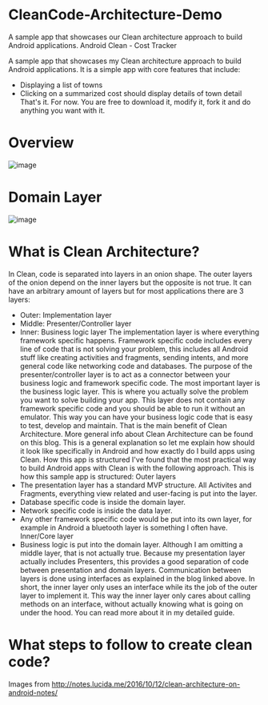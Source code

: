 # CleanCode-Architecture-Demo
A sample app that showcases our Clean architecture approach to build Android applications. 
Android Clean - Cost Tracker

A sample app that showcases my Clean architecture approach to build Android applications. It is a simple app with core features that include:
* Displaying a list of towns
* Clicking on a summarized cost should display details of town detail
That's it. For now.
You are free to download it, modify it, fork it and do anything you want with it.
# Overview
![image](https://imgur.com/3ocpoqW.png)

# Domain Layer
![image](https://imgur.com/ldAnBCu.png)

# What is Clean Architecture?
In Clean, code is separated into layers in an onion shape. The outer layers of the onion depend on the inner layers but the opposite is not true. It can have an arbitrary amount of layers but for most applications there are 3 layers:
* Outer: Implementation layer
* Middle: Presenter/Controller layer
* Inner: Business logic layer
The implementation layer is where everything framework specific happens. Framework specific code includes every line of code that is not solving your problem, this includes all Android stuff like creating activities and fragments, sending intents, and more general code like networking code and databases. The purpose of the presenter/controller layer is to act as a connector between your business logic and framework specific code.
The most important layer is the business logic layer. This is where you actually solve the problem you want to solve building your app. This layer does not contain any framework specific code and you should be able to run it without an emulator. This way you can have your business logic code that is easy to test, develop and maintain. That is the main benefit of Clean Architecture.
More general info about Clean Architecture can be found on this blog. This is a general explanation so let me explain how should it look like specifically in Android and how exactly do I build apps using Clean.
How this app is structured
I've found that the most practical way to build Android apps with Clean is with the following approach. This is how this sample app is structured:
Outer layers
* The presentation layer has a standard MVP structure. All Activites and Fragments, everything view related and user-facing is put into the layer.
* Database specific code is inside the domain layer.
* Network specific code is inside the data layer.
* Any other framework specific code would be put into its own layer, for example in Android a bluetooth layer is something I often have.
Inner/Core layer
* Business logic is put into the domain layer.
Although I am omitting a middle layer, that is not actually true. Because my presentation layer actually includes Presenters, this provides a good separation of code between presentation and domain layers. Communication between layers is done using interfaces as explained in the blog linked above. In short, the inner layer only uses an interface while its the job of the outer layer to implement it. This way the inner layer only cares about calling methods on an interface, without actually knowing what is going on under the hood.
You can read more about it in my detailed guide.

# What steps to follow to create clean code?
Images from 
http://notes.lucida.me/2016/10/12/clean-architecture-on-android-notes/
